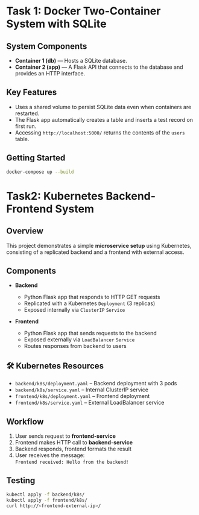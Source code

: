# Task 1: Docker Two-Container System with SQLite

## System Components

- **Container 1 (db)** — Hosts a SQLite database.
- **Container 2 (app)** — A Flask API that connects to the database and provides an HTTP interface.

## Key Features

- Uses a shared volume to persist SQLite data even when containers are restarted.
- The Flask app automatically creates a table and inserts a test record on first run.
- Accessing `http://localhost:5000/` returns the contents of the `users` table.

## Getting Started

```bash
docker-compose up --build
```

# Task2: Kubernetes Backend-Frontend System

## Overview

This project demonstrates a simple **microservice setup** using Kubernetes, consisting of a replicated backend and a frontend with external access.

## Components

- **Backend**
  - Python Flask app that responds to HTTP GET requests
  - Replicated with a Kubernetes `Deployment` (3 replicas)
  - Exposed internally via `ClusterIP` `Service`

- **Frontend**
  - Python Flask app that sends requests to the backend
  - Exposed externally via `LoadBalancer` `Service`
  - Routes responses from backend to users

## 🛠 Kubernetes Resources

- `backend/k8s/deployment.yaml` – Backend deployment with 3 pods
- `backend/k8s/service.yaml` – Internal ClusterIP service
- `frontend/k8s/deployment.yaml` – Frontend deployment
- `frontend/k8s/service.yaml` – External LoadBalancer service

## Workflow

1. User sends request to **frontend-service**
2. Frontend makes HTTP call to **backend-service**
3. Backend responds, frontend formats the result
4. User receives the message:  
   `Frontend received: Hello from the backend!`

## Testing

```bash
kubectl apply -f backend/k8s/
kubectl apply -f frontend/k8s/
curl http://<frontend-external-ip>/
```
